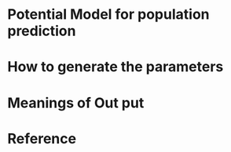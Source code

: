 # Potential Model for population prediction
# How to generate the parameters
# Meanings of Out put
# Reference
